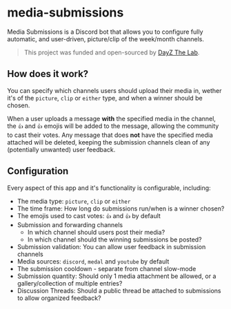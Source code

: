 # media-submissions

Media Submissions is a Discord bot that allows you to configure fully automatic, and user-driven, picture/clip of the week/month channels.

> This project was funded and open-sourced by [DayZ The Lab](https://dayzthelab.com).

## How does it work?

You can specify which channels users should upload their media in, wether it's of the `picture`, `clip` or `either` type, and when a winner should be chosen.

When a user uploads a message **with** the specified media in the channel, the `👍` and `👍` emojis will be added to the message, allowing the community to cast their votes. Any message that does **not** have the specified media attached will be deleted, keeping the submission channels clean of any (potentially unwanted) user feedback.

## Configuration

Every aspect of this app and it's functionality is configurable, including:

- The media type: `picture`, `clip` or `either`
- The time frame: How long do submissions run/when is a winner chosen?
- The emojis used to cast votes: `👍` and `👍` by default
- Submission and forwarding channels
  - In which channel should users post their media?
  - In which channel should the winning submissions be posted?
- Submission validation: You can allow user feedback in submission channels
- Media sources: `discord`, `medal` and `youtube` by default
- The submission cooldown - separate from channel slow-mode
- Submission quantity: Should only 1 media attachment be allowed, or a gallery/collection of multiple entries?
- Discussion Threads: Should a public thread be attached to submissions to allow organized feedback?
